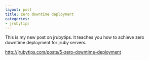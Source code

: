 ```yaml
---
layout: post
title: zero downtime deployment
categories:
- jrubytips
---
```

This is my new post on jrubytips. It teaches you how to achieve zero
downtime deployment for jruby servers.

<http://jrubytips.com/posts/5-zero-downtime-deployment>
